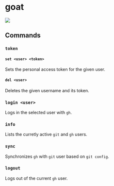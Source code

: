 # goat
![](https://github.com/aegooby/goat/actions/workflows/cargo.yml/badge.svg?event=push)
## Commands
### `token`
#### `set <user> <token>`
Sets the personal access token for the given user.
#### `del <user>`
Deletes the given username and its token.
### `login <user>`
Logs in the selected user with `gh`.
### `info`
Lists the curretly active `git` and `gh` users.
### `sync`
Synchronizes `gh` with `git` user based on `git config`.
### `logout`
Logs out of the current `gh` user.
